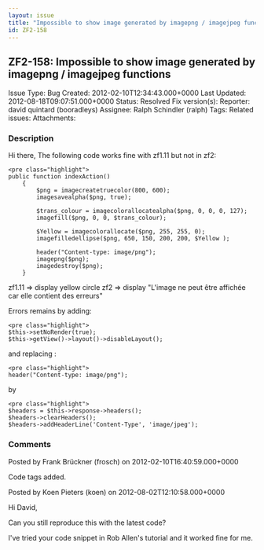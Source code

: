 ```yaml
---
layout: issue
title: "Impossible to show image generated by imagepng / imagejpeg functions"
id: ZF2-158
---
```


ZF2-158: Impossible to show image generated by imagepng / imagejpeg functions
-----------------------------------------------------------------------------

 Issue Type: Bug Created: 2012-02-10T12:34:43.000+0000 Last Updated: 2012-08-18T09:07:51.000+0000 Status: Resolved Fix version(s): 
 Reporter:  david quintard (booradleys)  Assignee:  Ralph Schindler (ralph)  Tags: 
 Related issues: 
 Attachments: 
### Description

Hi there, The following code works fine with zf1.11 but not in zf2:

 
    <pre class="highlight">
    public function indexAction()   
        {
            $png = imagecreatetruecolor(800, 600);
            imagesavealpha($png, true);
        
            $trans_colour = imagecolorallocatealpha($png, 0, 0, 0, 127);
            imagefill($png, 0, 0, $trans_colour);
           
            $Yellow = imagecolorallocate($png, 255, 255, 0);
            imagefilledellipse($png, 650, 150, 200, 200, $Yellow );
           
            header("Content-type: image/png");
            imagepng($png);
            imagedestroy($png);
        }


zf1.11 => display yellow circle zf2 => display "L'image ne peut être affichée car elle contient des erreurs"

Errors remains by adding:

 
    <pre class="highlight">
    $this->setNoRender(true);
    $this->getView()->layout()->disableLayout();


and replacing :

 
    <pre class="highlight">
    header("Content-type: image/png");


by

 
    <pre class="highlight">
    $headers = $this->response->headers();
    $headers->clearHeaders();
    $headers->addHeaderLine('Content-Type', 'image/jpeg');


 

 

### Comments

Posted by Frank Brückner (frosch) on 2012-02-10T16:40:59.000+0000

Code tags added.

 

 

Posted by Koen Pieters (koen) on 2012-08-02T12:10:58.000+0000

Hi David,

Can you still reproduce this with the latest code?

I've tried your code snippet in Rob Allen's tutorial and it worked fine for me.

 

 